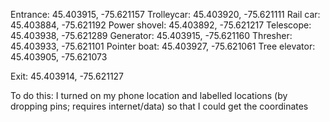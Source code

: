 Entrance: 45.403915, -75.621157
Trolleycar: 45.403920, -75.621111
Rail car: 45.403884, -75.621192
Power shovel: 45.403892, -75.621217
Telescope: 45.403938, -75.621289
Generator: 45.403915, -75.621160
Thresher: 45.403933, -75.621101
Pointer boat: 45.403927, -75.621061
Tree elevator: 45.403905, -75.621073
 
Exit: 45.403914, -75.621127



To do this: I turned on my phone location and labelled locations (by dropping pins; requires internet/data) so that I could get the coordinates